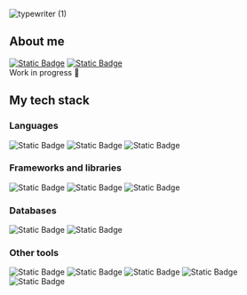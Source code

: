 ![typewriter (1)](https://github.com/user-attachments/assets/bfcc778c-429b-425e-b42c-6db1fef28863)

## About me
<a href="https://www.linkedin.com/in/kevin-rosario-cruz/" target="_blank">![Static Badge](https://img.shields.io/badge/LinkedIn-0077B5?style=flat-square)</a>
<a href="mailto:kevrosariocruz@gmail.com">![Static Badge](https://img.shields.io/badge/kevrosariocruz%40gmail.com-%23EA4335?style=flat-square&logo=gmail&logoColor=white)</a>
<br />
Work in progress 🚧
## My tech stack
### Languages
![Static Badge](https://img.shields.io/badge/Python-%233776AB?style=flat-square&logo=python&logoColor=white)
![Static Badge](https://img.shields.io/badge/C%23-%23512BD4?style=flat-square&logoColor=black)
![Static Badge](https://img.shields.io/badge/JavaScript-%23F7DF1E?style=flat-square&logo=javascript&logoColor=black)
### Frameworks and libraries
![Static Badge](https://img.shields.io/badge/Django-%23092E20?style=flat-square&logo=django&logoColor=white)
![Static Badge](https://img.shields.io/badge/ASP.NET%20Core-%23512BD4?style=flat-square&logo=dotnet&logoColor=white)
![Static Badge](https://img.shields.io/badge/React-%2361DAFB?style=flat-square&logo=react&logoColor=black)
### Databases
![Static Badge](https://img.shields.io/badge/PostgreSQL-%234169E1?style=flat-square&logo=postgresql&logoColor=white)
![Static Badge](https://img.shields.io/badge/SQL%20Server-red?style=flat-square)
### Other tools
![Static Badge](https://img.shields.io/badge/Git-%23F05032?style=flat-square&logo=git&logoColor=white)
![Static Badge](https://img.shields.io/badge/GitHub-%23181717?style=flat-square&logo=github&logoColor=white)
![Static Badge](https://img.shields.io/badge/Azure%20DevOps-008AD7?style=flat-square&logoColor=white)
![Static Badge](https://img.shields.io/badge/Visual%20Studio%20Code-0078d7?style=flat-square)
![Static Badge](https://img.shields.io/badge/Visual%20Studio-5e438f?style=flat-square)



